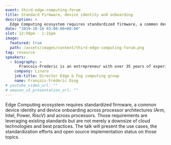 ```yaml
---
event: third-edge-computing-forum
title: Standard Firmware, device identity and onboarding
description: >
  Edge Computing ecosystem requires standardized firmware, a common device identity and device onboarding across processor architectures (Arm, Intel, Power, RiscV) and across processors. Those requirements are leveraging existing standards but are not merely a downsize of cloud technologies and best practices. The talk will present the use cases, the standardization efforts and open source implementation status on those topics.
date: "2019-10-18 03:00:00+00:00"
slot: 12:50pm - 1:15pm
image:
  featured: true
  path: /assets/images/content/third-edge-computing-forum.png
tag: resource
speakers:
  - biography: >
      Francois-Frederic is an entrepreneur with over 35 years of experience in technical, sales and marketing positions. Prior to joining Linaro, Francois-Frederic was VP Business Development at 6WIND where he has been instrumental in creating success for SDN and NFV offerings. Prior to that, he has been CTO and co-founder of Vedicis where he led architecture and development teams, and previously he held several technical and marketing functions at Olivetti, Unisys, Access360, Tempoline, Versada Networks, NetSecureOne and Radware. Francois-Frederic holds a degree in computing science from Universite de Paris VII. He is the author of seven granted patents.
    company: Linaro
    job-title: Director Edge & Fog computing group
    name: François-Frédéric Ozog
# youtube_video_url: ""
# amazon_s3_presentation_url: ""
---
```


Edge Computing ecosystem requires standardized firmware, a common device identity and device onboarding across processor architectures (Arm, Intel, Power, RiscV) and across processors. Those requirements are leveraging existing standards but are not merely a downsize of cloud technologies and best practices. The talk will present the use cases, the standardization efforts and open source implementation status on those topics.
